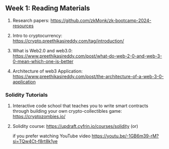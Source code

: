 ## Week 1: Reading Materials

1. Research papers: https://github.com/zkMonk/zk-bootcamp-2024-resources

2. Intro to cryptocurrency: https://crypto.preethikasireddy.com/tag/introduction/

3. What is Web2.0 and web3.0: https://www.preethikasireddy.com/post/what-do-web-2-0-and-web-3-0-mean-which-one-is-better

4. Architecture of web3 Application: https://www.preethikasireddy.com/post/the-architecture-of-a-web-3-0-application

### Solidity Tutorials

1. Interactive code school that teaches you to write smart contracts through building your own crypto-collectibles game: https://cryptozombies.io/

2. Solidity course: https://updraft.cyfrin.io/courses/solidity  (or)

   if you prefer watching YouTube video https://youtu.be/-1GB6m39-rM?si=TQw4Ct-f8rt8k1ye
